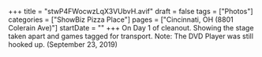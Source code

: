 +++
title = "stwP4FWocwzLqX3VUbvH.avif"
draft = false
tags = ["Photos"]
categories = ["ShowBiz Pizza Place"]
pages = ["Cincinnati, OH (8801 Colerain Ave)"]
startDate = ""
+++
On Day 1 of cleanout. Showing the stage taken apart and games tagged for transport. Note: The DVD Player was still hooked up. (September 23, 2019)
